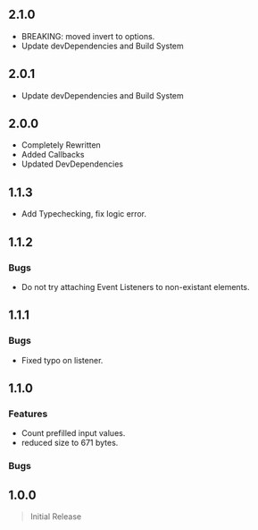 ## 2.1.0

* BREAKING: moved invert to options.
* Update devDependencies and Build System

## 2.0.1

* Update devDependencies and Build System

## 2.0.0

* Completely Rewritten
* Added Callbacks
* Updated DevDependencies

## 1.1.3

* Add Typechecking, fix logic error.

## 1.1.2

### Bugs

* Do not try attaching Event Listeners to non-existant elements.

## 1.1.1

### Bugs

* Fixed typo on listener.

## 1.1.0

### Features

* Count prefilled input values.
* reduced size to 671 bytes.

### Bugs

## 1.0.0

> Initial Release
